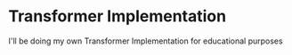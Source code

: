 # Transformer Implementation
 I'll be doing my own Transformer Implementation for educational purposes
